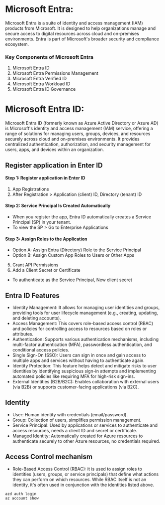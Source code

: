# Microsoft Entra:
Microsoft Entra is a suite of identity and access management (IAM) products from Microsoft. It is designed to help organizations manage and secure access to digital resources across cloud and on-premises environments. Entra is part of Microsoft's broader security and compliance ecosystem.
 ### Key Components of Microsoft Entra
 1. Microsoft Entra ID
 2. Microsoft Entra Permissions Management
 3. Microsoft Entra Verified ID
 4. Microsoft Entra Workload ID
 5. Microsoft Entra ID Governance

# Microsoft Entra ID:
Microsoft Entra ID (formerly known as Azure Active Directory or Azure AD) is Microsoft's identity and access management (IAM) service, offering a range of solutions for managing users, groups, devices, and resources securely across cloud and on-premises environments. It provides centralized authentication, authorization, and security management for users, apps, and devices within an organization.

## Register application in Enter ID
#### Step 1: Register application in Enter ID
1. App Registrations
2. After Registration > Application (client) ID, Directory (tenant) ID
#### Step 2: Service Principal Is Created Automatically
* When you register the app, Entra ID automatically creates a Service Principal (SP) in your tenant.
* To view the SP > Go to Enterprise Applications
#### Step 3: Assign Roles to the Application
* Option A: Assign Entra (Directory) Role to the Service Principal
* Option B: Assign Custom App Roles to Users or Other Apps
5. Grant API Permissions
6. Add a Client Secret or Certificate
  * To authenticate as the Service Principal, New client secret

## Entra ID Features
* Identity Management: It allows for managing user identities and groups, providing tools for user lifecycle management (e.g., creating, updating, and deleting accounts).
* Access Management: This covers role-based access control (RBAC) and policies for controlling access to resources based on roles or attributes.
* Authentication: Supports various authentication mechanisms, including multi-factor authentication (MFA), passwordless authentication, and conditional access policies.
* Single Sign-On (SSO): Users can sign in once and gain access to multiple apps and services without having to authenticate again.
* Identity Protection: This feature helps detect and mitigate risks to user identities by identifying suspicious sign-in attempts and implementing automated policies like requiring MFA for high-risk sign-ins.
* External Identities (B2B/B2C): Enables collaboration with external users (via B2B) or supports customer-facing applications (via B2C).

## Identity
* User: Human identity with credentials (email/password).
* Group: Collection of users, simplifies permission management.
* Service Principal: Used by applications or services to authenticate and access resources, needs a client ID and secret or certificate.
* Managed Identity: Automatically created for Azure resources to authenticate securely to other Azure resources, no credentials required.

## Access Control mechanism
* Role-Based Access Control (RBAC): it is used to assign roles to identities (users, groups, or service principals) that define what actions they can perform on which resources. While RBAC itself is not an identity, it's often used in conjunction with the identities listed above.

```
azd auth login
az account show
```
